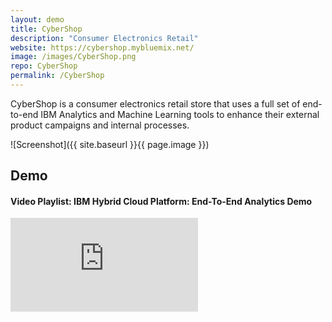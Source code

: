 ```yaml
---
layout: demo
title: CyberShop
description: "Consumer Electronics Retail"
website: https://cybershop.mybluemix.net/
image: /images/CyberShop.png
repo: CyberShop
permalink: /CyberShop
---
```


CyberShop is a consumer electronics retail store that uses a full set of end-to-end IBM Analytics and Machine Learning tools to enhance their external product campaigns and internal processes.

![Screenshot]({{ site.baseurl }}{{ page.image }})

## Demo

#### Video Playlist: IBM Hybrid Cloud Platform: End-To-End Analytics Demo
<p><div class="video-containter">
<iframe src="https://www.youtube.com/embed/videoseries?list=PL4PAUwDtrmTnSNEtoiGNlv3G6ZUfAPpo5" frameborder="0" gesture="media" allow="encrypted-media" allowfullscreen></iframe>
</div></p>